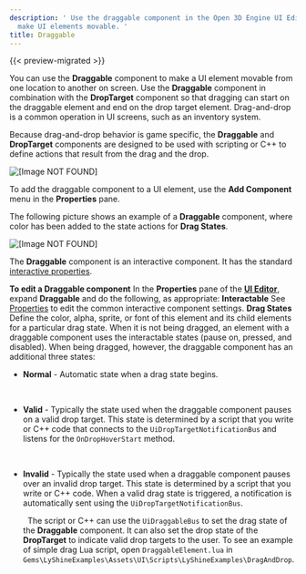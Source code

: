 ```yaml
---
description: ' Use the draggable component in the Open 3D Engine UI Editor to
  make UI elements movable. '
title: Draggable
---
```


{{< preview-migrated >}}

You can use the **Draggable** component to make a UI element movable from one location to another on screen. Use the **Draggable** component in combination with the **DropTarget** component so that dragging can start on the draggable element and end on the drop target element. Drag\-and\-drop is a common operation in UI screens, such as an inventory system.

Because drag\-and\-drop behavior is game specific, the **Draggable** and **DropTarget** components are designed to be used with scripting or C++ to define actions that result from the drag and the drop.

![\[Image NOT FOUND\]](/images/user-guide/game_ui_editor/ui-editor-components-draggable.gif)

To add the draggable component to a UI element, use the **Add Component** menu in the **Properties** pane.

The following picture shows an example of a **Draggable** component, where color has been added to the state actions for **Drag States**.

![\[Image NOT FOUND\]](/images/user-guide/game_ui_editor/ui-editor-components-drag-drop-draggable.png)

The **Draggable** component is an interactive component. It has the standard [interactive properties](/docs/user-guide/interactivity/user-interface/editor/components-interactive-properties.md).

**To edit a Draggable component**
In the **Properties** pane of the [**UI Editor**](/docs/user-guide/interactivity/user-interface/editor/using.md), expand **Draggable** and do the following, as appropriate:
**Interactable**
See [Properties](/docs/user-guide/interactivity/user-interface/editor/components-interactive-properties.md) to edit the common interactive component settings.
**Drag States**
Define the color, alpha, sprite, or font of this element and its child elements for a particular drag state.
When it is not being dragged, an element with a draggable component uses the interactable states \(pause on, pressed, and disabled\).
When being dragged, however, the draggable component has an additional three states:
+ **Normal** - Automatic state when a drag state begins.

   
+ **Valid** - Typically the state used when the draggable component pauses on a valid drop target. This state is determined by a script that you write or C++ code that connects to the `UiDropTargetNotificationBus` and listens for the `OnDropHoverStart` method.

   
+ **Invalid** - Typically the state used when a draggable component pauses over an invalid drop target. This state is determined by a script that you write or C++ code. When a valid drag state is triggered, a notification is automatically sent using the `UiDropTargetNotificationBus`.

   
The script or C++ can use the `UiDraggableBus` to set the drag state of the **Draggable** component. It can also set the drop state of the **DropTarget** to indicate valid drop targets to the user.
To see an example of simple drag Lua script, open `DraggableElement.lua` in `Gems\LyShineExamples\Assets\UI\Scripts\LyShineExamples\DragAndDrop`.
